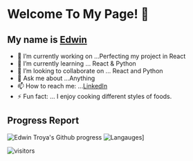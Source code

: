 # Welcome To My Page! 👋
>
## My name is [Edwin](https://edwintroya.herokuapp.com)


- 🔭 I’m currently working on ...Perfecting my project in React
- 🌱 I’m currently learning ... React & Python 
- 👯 I’m looking to collaborate on ... React and Python
- 💬 Ask me about ...Anything
- 📫 How to reach me: ...[LinkedIn](https://www.linkedin.com/in/edwin-troya/)
- ⚡ Fun fact: ... I enjoy cooking different styles of foods.

## Progress Report
![Edwin Troya's Github progress](https://github-readme-stats.vercel.app/api?username=etroya&show_icons=true&title_color=ffffff&icon_color=00ba9d&text_color=ffffff&bg_color=001837&hide_border=true)
![Langauges](https://github-readme-stats.vercel.app/api/top-langs/?username=etroya&langs_count=10&card_width=495&title_color=ffffff&icon_color=00ba9d&text_color=ffffff&bg_color=001837&hide_border=true)]

 ![visitors](https://visitor-badge.laobi.icu/badge?page_id=etroya.visitor-badge)
